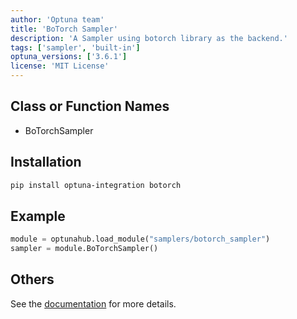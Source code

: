 ```yaml
---
author: 'Optuna team'
title: 'BoTorch Sampler'
description: 'A Sampler using botorch library as the backend.'
tags: ['sampler', 'built-in']
optuna_versions: ['3.6.1']
license: 'MIT License'
---
```


## Class or Function Names
- BoTorchSampler

## Installation
```bash
pip install optuna-integration botorch
```

## Example
```python
module = optunahub.load_module("samplers/botorch_sampler")
sampler = module.BoTorchSampler()
```

## Others
See the [documentation](https://optuna-integration.readthedocs.io/en/latest/reference/generated/optuna_integration.BoTorchSampler.html) for more details.

